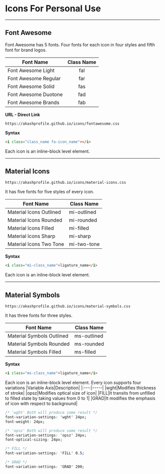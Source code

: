 # Icons For Personal Use
---
## Font Awesome
Font Awesome has 5 fonts. Four fonts for each icon in four styles and fifth font for brand logos.

|Font Name|Class Name|
|---------|:--------:|
|Font Awesome Light| fal|
|Font Awesome Regular|far|
|Font Awesome Solid|fas|
|Font Awesome Duotone|fad|
|Font Awesome Brands|fab|

__URL - Direct Link__
```url
https://akashprofile.github.io/icons/fontawesome.css
```

__Syntax__
```html
<i class="class_name fa-icon_name"></i>
```
Each icon is an inline-block level element.

---
## Material Icons

```url
https://akashprofile.github.io/icons/material-icons.css
```

It has five fonts for five styles of every icon.

|Font Name|Class Name|
|---|-----|
|Material Icons Outlined|mi-outlined|
|Material Icons Rounded|mi-rounded|
|Material Icons Filled|mi-filled|
|Material Icons Sharp|mi-sharp|
|Material Icons Two Tone|mi-two-tone|

__Syntax__
```html
<i class="mi-class_name">ligature_name</i>
```
Each icon is an inline-block level element.

---

## Material Symbols

```url
https://akashprofile.github.io/icons/material-symbols.css
```

It has three fonts for three styles.

|Font Name|Class Name|
|---|-----|
|Material Symbols Outlined|ms-outlined|
|Material Symbols Rounded|ms-rounded|
|Material Symbols Filled|ms-filled|

__Syntax__
```html
<i class="ms-class_name">ligature_name</i>
```
Each icon is an inline-block level element. Every icon supports four variations
|Variable Axis|Description|
|:---:|-----|
|wght|Modifies thickness of stroke|
|opsz|Modifies optical size of icon|
|FILL|It transits from unfilled to filled state by taking values from 0 to 1|
|GRAD|It modifies the emphasis of icon with respect to background|

```css
/* 'wght' Both will produce same result */
font-variation-settings: 'wght' 24px;
font-weight: 24px;

/* 'opsz' Both will produce same result */
font-variation-settings: 'opsz' 24px;
font-optical-sizing: 24px;

/* FILL */
font-variation-settings: 'FILL' 0.5;

/* GRAD */
font-variation-settings: 'GRAD' 200;
```
